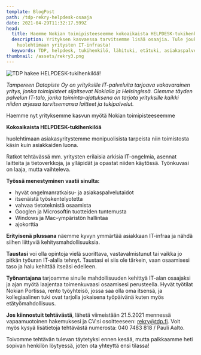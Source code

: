 ```yaml
---
template: BlogPost
path: /tdp-rekry-helpdesk-osaaja
date: 2021-04-29T11:32:17.599Z
head:
  title: Haemme Nokian toimipisteeseemme kokoaikaista HELPDESK-tukihenkilöä
  description: Yrityksen kasvaessa tarvitsemme lisää osaajia. Tule joukkoomme
    huolehtimaan yritysten IT-infrasta!
  keywords: TDP, helpdesk, tukihenkilö, lähituki, etätuki, asiakaspalvelu
thumbnail: /assets/rekry3.png
---
```



![TDP hakee HELPDESK-tukihenkilöä!](/assets/rekry3.png)

<i>Tampereen Datapiste Oy on yrityksille IT-palveluita tarjoava vakavarainen yritys, jonka toimipisteet sijaitsevat Nokialla ja Helsingissä. Olemme täyden palvelun IT-talo, jonka toiminta-ajatuksena on tarjota yrityksille kaikki niiden arjessa tarvitsemansa laitteet ja tukipalvelut.</i>

Haemme nyt yrityksemme kasvun myötä Nokian toimipisteeseemme

**Kokoaikaista HELPDESK-tukihenkilöä**

huolehtimaan asiakasyritystemme monipuolisista tarpeista niin toimistosta käsin kuin asiakkaiden luona.

Ratkot tehtävässä mm. yritysten erilaisia arkisia IT-ongelmia, asennat laitteita ja tietoverkkoja, ja ylläpidät ja opastat niiden käytössä. Työnkuvasi on laaja, mutta vaihteleva.

**Työssä menestyminen vaatii sinulta:**

* hyvät ongelmanratkaisu- ja asiakaspalvelutaidot
* itsenäistä työskentelyotetta 
* vahvaa tietoteknistä osaamista 
* Googlen ja Microsoftin tuotteiden tuntemusta 
* Windows ja Mac-ympäristön hallintaa 
* ajokorttia

**Erityisenä plussana** näemme kyvyn ymmärtää asiakkaan IT-infraa ja nähdä siihen liittyviä kehitysmahdollisuuksia.

**Taustasi** voi olla opintoja vielä suorittava, vastavalmistunut tai vaikka jo pitkän työuran IT-alalla tehnyt. Taustasi ei siis ole tärkein, vaan osaamisesi taso ja halu kehittää itseäsi edelleen.

**Työnantajana** tarjoamme sinulle mahdollisuuden kehittyä IT-alan osaajaksi ja ajan myötä laajentaa toimenkuvaasi osaamisesi perusteella. Hyvät työtilat Nokian Portissa, rento työyhteisö, jossa saa olla oma itsensä, ja kollegiaalinen tuki ovat tarjolla jokaisena työpäivänä kuten myös etätyömahdollisuus. 

**Jos kiinnostuit tehtävästä**, lähetä viimeistään 21.5.2021 mennessä vapaamuotoinen hakemuksesi ja CV:si osoitteeseen: rekry@tdp.fi. Voit myös kysyä lisätietoja tehtävästä numerosta: 040 7483 818 / Pauli Aalto.

Toivomme tehtävän tulevan täytetyksi ennen kesää, mutta palkkaamme heti sopivan henkilön löytyessä, joten ota yhteyttä ensi tilassa!